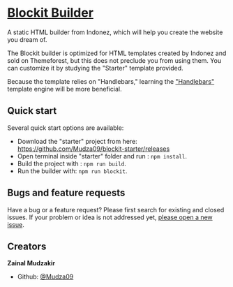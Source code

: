 # [Blockit Builder](https://www.indonez.com/blockit-builder)

A static HTML builder from Indonez, which will help you create the website you dream of.

The Blockit builder is optimized for HTML templates created by Indonez and sold on Themeforest, but this does not preclude you from using them. You can customize it by studying the "Starter" template provided.

Because the template relies on "Handlebars," learning the ["Handlebars"](https://handlebarsjs.com/) template engine will be more beneficial.

## Quick start

Several quick start options are available:

- Download the "starter" project from here: https://github.com/Mudza09/blockit-starter/releases
- Open terminal inside "starter" folder and run : `npm install`.
- Build the project with : `npm run build`.
- Run the builder with: `npm run blockit`.

## Bugs and feature requests

Have a bug or a feature request? Please first search for existing and closed issues. If your problem or idea is not addressed yet, [please open a new issue](https://github.com/Mudza09/blockit-builder/issues/new).

## Creators

**Zainal Mudzakir**

- Github: [@Mudza09](https://github.com/Mudza09)